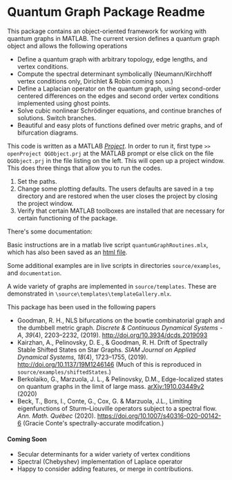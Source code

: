 # Quantum Graph Package Readme

This package contains an object-oriented framework for working with quantum graphs in MATLAB. The current version defines a quantum graph object and allows the following operations

* Define a quantum graph with arbitrary topology, edge lengths, and vertex conditions.
* Compute the spectral determinant symbolically (Neumann/Kirchhoff vertex conditions only, Dirichlet & Robin coming soon.)
* Define a Laplacian operator on the quantum graph, using second-order centered differences on the edges and second order vertex conditions implemented using ghost points.
* Solve cubic nonlinear Schrödinger equations, and continue branches of solutions. Switch branches.
* Beautiful and easy plots of functions defined over metric graphs, and of bifurcation diagrams.

This code is written as a MATLAB [_Project_](https://www.mathworks.com/help/simulink/project-management.html). In order to run it, first type
```>> openProject QGObject.prj``` 
at the MATLAB prompt or else click on the file `QGObject.prj` in the file listing on the left. This will open up a project window. This does three things that allow you to run the codes.

1. Set the paths.
2. Change some plotting defaults. The users defaults are saved in a `tmp` directory and are restored when the user closes the project by closing the project window.
3. Verify that certain MATLAB toolboxes are installed that are necessary for certain functioning of the package.

There's some documentation:

Basic instructions are in a matlab live script `quantumGraphRoutines.mlx`, which has also been saved as an [html file](quantumGraphRoutines.html).

Some additional examples are in live scripts in directories `source/examples`, and `documentation`.

A wide variety of graphs are implemented in `source/templates`. These are demonstrated in `\source\templates\templateGallery.mlx`.

This package has been used in the following papers

* Goodman, R. H., NLS bifurcations on the bowtie combinatorial graph and the dumbbell metric graph. *Discrete & Continuous Dynamical Systems - A*, *39*(4), 2203–2232, (2019). http://doi.org/10.3934/dcds.2019093
* Kairzhan, A., Pelinovsky, D. E., & Goodman, R. H. Drift of Spectrally Stable Shifted States on Star Graphs. *SIAM Journal on Applied Dynamical Systems*, *18*(4), 1723–1755, (2019). http://doi.org/10.1137/19M1246146 (Much of this is reproduced in `source/examples/shiftedStates`.)
* Berkolaiko, G., Marzuola, J. L., & Pelinovsky, D.M., Edge-localized states on quantum graphs in the limit of large mass.  [arXiv:1910.03449v2](https://arxiv.org/abs/1910.03449v2) (2020)
* Beck, T., Bors, I., Conte, G., Cox, G. & Marzuola, J.L., Limiting eigenfunctions of Sturm–Liouville operators subject to a spectral flow. *Ann. Math. Québec* (2020). https://doi.org/10.1007/s40316-020-00142-6 (Gracie Conte's spectrally-accurate modifcation.)

#### Coming Soon
* Secular determinants for a wider variety of vertex conditions
* Spectral (Chebyshev) implementation of Laplace operator
* Happy to consider adding features, or merge in contributions.